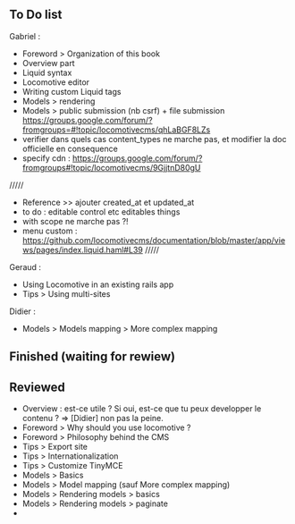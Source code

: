 ## To Do list

Gabriel :

- Foreword > Organization of this book
- Overview part
- Liquid syntax
- Locomotive editor
- Writing custom Liquid tags
- Models > rendering
- Models > public submission (nb csrf) + file submission https://groups.google.com/forum/?fromgroups=#!topic/locomotivecms/qhLaBGF8LZs
- verifier dans quels cas content_types ne marche pas, et modifier la doc officielle en consequence
- specify cdn : https://groups.google.com/forum/?fromgroups#!topic/locomotivecms/9GjjtnD80gU

/////

- Reference >> ajouter created_at et updated_at
- to do : editable control etc editables things
- with scope ne marche pas ?!
- menu custom : https://github.com/locomotivecms/documentation/blob/master/app/views/pages/index.liquid.haml#L39
/////

Geraud :

- Using Locomotive in an existing rails app
- Tips > Using multi-sites


Didier :

- Models > Models mapping > More complex mapping


## Finished (waiting for rewiew)


## Reviewed

- Overview : est-ce utile ? Si oui, est-ce que tu peux developper le contenu ? => [Didier] non pas la peine.
- Foreword > Why should you use locomotive ?
- Foreword > Philosophy behind the CMS
- Tips > Export site
- Tips > Internationalization
- Tips > Customize TinyMCE
- Models > Basics
- Models > Model mapping (sauf More complex mapping)
- Models > Rendering models > basics
- Models > Rendering models > paginate
-

